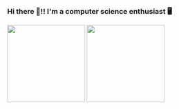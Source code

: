 ### Hi there 👋!! I'm a computer science enthusiast 🖥️

<!--
**gxrj/gxrj** is a ✨ _special_ ✨ repository because its `README.md` (this file) appears on your GitHub profile.

Here are some ideas to get you started:

- 🔭 I’m currently working on ...
- 🌱 I’m currently learning ...
- 👯 I’m looking to collaborate on ...
- 🤔 I’m looking for help with ...
- 💬 Ask me about ...
- 📫 How to reach me: ...
- 😄 Pronouns: ...
- ⚡ Fun fact: ...
-->
<div>
 <img src ="https://github-readme-stats.vercel.app/api/top-langs/?username=gxrj&theme=dracula&layout=compact" href="#" height="180px">
 <img src ="https://github-readme-stats.vercel.app/api?username=gxrj&show_icons=true&theme=dracula" href="#" height="180px">
</div>
  

